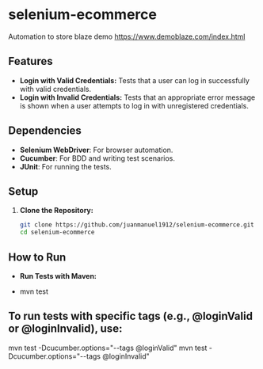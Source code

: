 # selenium-ecommerce
Automation to store blaze demo https://www.demoblaze.com/index.html

## Features

- **Login with Valid Credentials:** Tests that a user can log in successfully with valid credentials.
- **Login with Invalid Credentials:** Tests that an appropriate error message is shown when a user attempts to log in with unregistered credentials.


## Dependencies

- **Selenium WebDriver**: For browser automation.
- **Cucumber**: For BDD and writing test scenarios.
- **JUnit**: For running the tests.

## Setup

1. **Clone the Repository:**

   ```bash
   git clone https://github.com/juanmanuel1912/selenium-ecommerce.git
   cd selenium-ecommerce


## How to Run
- **Run Tests with Maven:**

- mvn test

## To run tests with specific tags (e.g., @loginValid or @loginInvalid), use:

mvn test -Dcucumber.options="--tags @loginValid"
mvn test -Dcucumber.options="--tags @loginInvalid"

